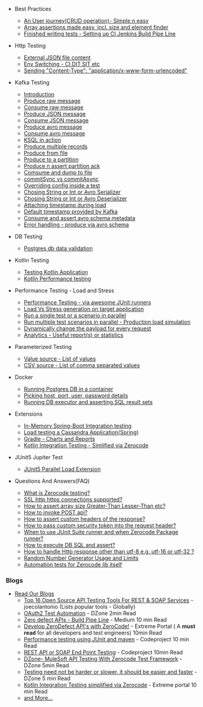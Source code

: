 + Best Practices
  + [An User journey(CRUD operation)- Simple n easy](https://github.com/authorjapps/zerocode/wiki/User-journey:-Create,-Update-and-GET-Employee-Details)
  + [Array assertions made easy, incl. size and element finder](https://github.com/authorjapps/zerocode/wiki/Array-assertions-made-easy--e.g.-SIZE,-element-finder)
  + [Finished writing tests - Setting up CI Jenkins Build Pipe Line](https://github.com/authorjapps/zerocode/wiki/After-you-have-written-all-the-tests,-what's-next)

+ Http Testing
  + [External JSON file content](https://github.com/authorjapps/zerocode/wiki/External-JSON-file-as-reusable-content)
  + [Env Switching - CI,DIT,SIT etc](https://github.com/authorjapps/zerocode/wiki/Switching-Environment-to-CI-DIT-SIT-UAT-for-Test-Suite-or-Regression-Pack)
  + [Sending "Content-Type": "application/x-www-form-urlencoded"](https://github.com/authorjapps/zerocode/wiki/application-x-www-form-urlencoded-urlencoded-with-KeyValue-params)

+ Kafka Testing
  + [Introduction](https://github.com/authorjapps/zerocode/wiki/Kafka-Testing-Introduction)
  + [Produce raw message](https://github.com/authorjapps/zerocode/wiki/Produce-raw-message)
  + [Consume raw message](https://github.com/authorjapps/zerocode/wiki/Consume-RAW-message)
  + [Produce JSON message](https://github.com/authorjapps/zerocode/wiki/Produce-JSON-message)
  + [Consume JSON message](https://github.com/authorjapps/zerocode/wiki/Consume-JSON-message)
  + [Produce avro message]()
  + [Consume avro message]()
  + [KSQL in action]()
  + [Produce multiple records]()
  + [Produce from file]()
  + [Produce to a partition]()
  + [Produce n assert partition ack]()
  + [Comsume and dump to file]()
  + [commitSync vs commitAsync]()
  + [Overriding config inside a test]()
  + [Chosing String or Int or Avro Serializer]()
  + [Chosing String or Int or Avro Deserializer]()
  + [Attaching  timestamp during load]()
  + [Default timestamp provided by Kafka]()
  + [Consume and assert avro schema metadata]()
  + [Error handling - produce via avro schema ]()

+ DB Testing
  + [Postgres db data validation](https://github.com/authorjapps/zerocode/wiki/Sample-DB-SQL-Executor)

+ Kotlin Testing
  + [Testing Kotlin Application](https://github.com/authorjapps/zerocode/wiki/Testing-Kotlin-Application-using-Zerocode)
  + [Kotlin Performance testing](https://github.com/authorjapps/zerocode/wiki/Kotlin-Performance-testing)

+ Performance Testing - Load and Stress
  + [Performance Testing - via awesome JUnit runners](https://github.com/authorjapps/zerocode/wiki/Load-or-Performance-Testing-(IDE-based))
  + [Load Vs Stress generation on target application](https://github.com/authorjapps/zerocode/wiki/Load-or-Performance-Testing-(IDE-based)#load-vs-stress-horizontal-load-vs-vertical-load)
  + [Run a single test or a scenario in parallel](https://github.com/authorjapps/zerocode/wiki/Load-or-Performance-Testing-(IDE-based)#how-to-run-tests-in-parallel-in-context-of-one-or-more-scenarios-)
  + [Run multiple test scenarios in parallel - Production load simulation](https://github.com/authorjapps/performance-tests#multi-scenario-parallel-load)
  + [Dynamically change the payload for every request](https://github.com/authorjapps/zerocode/wiki/Load-or-Performance-Testing-(IDE-based)#how-to-dynamically-change-the-payload-for-every-request-during-the-load-)
  + [Analytics - Useful report(s) or statistics](https://github.com/authorjapps/zerocode/wiki/Load-or-Performance-Testing-(IDE-based)#how-to-generate-useful-reports-or-statistics-to-explain-the-behaviour-of-the-system-under-test)

+ Parameterized Testing
  + [Value source - List of values](https://github.com/authorjapps/zerocode/wiki/Parameterized-Testing-From-List-of-Values)
  + [CSV source - List of comma separated values](https://github.com/authorjapps/zerocode/wiki/Parameterized-Testing-From-CSV-rows)

+ Docker
  + [Running Postgres DB in a container](https://github.com/authorjapps/zerocode-docker-factory/wiki/Docker-container-for-a-Postgres-DB)
  + [Picking host, port, user, password details](https://github.com/authorjapps/zerocode/wiki/Sample-DB-SQL-Executor#config-properties)
  + [Running DB executor and asserting SQL result sets](https://github.com/authorjapps/zerocode/wiki/Sample-DB-SQL-Executor)

+ Extensions
  + [In-Memory Spring-Boot Integration testing](https://github.com/authorjapps/spring-boot-integration-test)
  + [Load testing a Cassandra Application(Spring)](https://github.com/authorjapps/zerocode-spring-junit)
  + [Gradle - Charts and Reports](https://github.com/authorjapps/zerocode/wiki/Gradle-build-for-JUnit-Smart-Chart-and-CSV-Reports)
  + [Kotlin Integration Testing - Simlified via Zerocode](https://dzone.com/articles/kotlin-spring-bootspring-data-h2-db-rest-api) 

+ JUnit5 Jupiter Test
  + [JUnit5 Parallel Load Extension](https://github.com/authorjapps/zerocode/wiki/JUnit5-Jupiter-Parallel-Load-Extension)

+ Questions And Answers(FAQ)
  + [What is Zerocode testing?](https://github.com/authorjapps/zerocode/wiki/What-is-Zerocode-testing)
  + [SSL http https connections supported?](https://github.com/authorjapps/zerocode/wiki/QnA:-Does-it-support-https-connections%3F)
  + [How to assert array size Greater-Than Lesser-Than etc?](https://github.com/authorjapps/zerocode/wiki/QnA:-How-to-assert-an-array-in-the-response-with-SIZE-Greater-Than-or-Lesser-Than-etc%3F)
  + [How to invoke POST api?](https://github.com/authorjapps/zerocode/wiki/QnA:-How-to-invoke-POST-apis-%3F)
  + [How to assert custom headers of the response?](https://github.com/authorjapps/zerocode/wiki/QnA:-How-to-assert-custom-headers-of-the-response%3F)
  + [How to pass custom security token into the request header?](https://github.com/authorjapps/zerocode/wiki/How-to-pass-custom-security-token-into-the-request-header-which-is-new-for-every-request%3F)
  + [When to use JUnit Suite runner and when Zerocode Package runner?](https://github.com/authorjapps/zerocode/wiki/Suite-Runner-Vs-Package-runner)
  + [How to execute DB SQL and assert?](https://github.com/authorjapps/zerocode/wiki/Sample-DB-SQL-Executor)
  + [How to handle Http response other than utf-8 e.g. utf-16 or utf-32 ?](https://github.com/authorjapps/zerocode/wiki/Charset-UTF-8-or-UTF-16-or-UTF-32-etc-in-the-http-response)
  + [Random Number Generator Usage and Limits](https://github.com/authorjapps/zerocode/wiki/Random-Number-Token-Generator-Usage-and-Limits)
  + [Automation tests for Zerocode lib itself](https://github.com/authorjapps/zerocode/wiki/Automation-tests-for-Zerocode-lib-itself)
### Blogs
+ [Read Our Blogs](https://github.com/authorjapps/zerocode/wiki/Read-Our-Blogs)
  + [Top 16 Open Source API Testing Tools For REST & SOAP Services](https://www.joecolantonio.com/12-open-source-api-testing-tools-rest-soap-services/) - joecolantonio (Lists popular tools - Globally) 
  + [OAuth2 Test Automation](https://dzone.com/articles/oauth2-authentication-in-zerocode) - DZone 2min Read
  + [Zero defect APIs - Build Pipe Line](https://medium.com/@bethecodewithyou/develop-zerodefect-apis-with-zerocode-cadd9dc2a430) - Medium 10 min Read
  + [Develop ZeroDefect API's with ZeroCode!](https://extremeportal.blogspot.com/2018/10/zerodefect-rest-apis-with-zerocode.html) - Extreme Portal ( A **must read** for all developers and test engineers) 10min Read
  + [Performance testing using JUnit and maven](https://www.codeproject.com/Articles/1251046/How-to-do-performance-testing-using-JUnit-and-Mave) - Codeproject 10 min Read
  + [REST API or SOAP End Point Testing](https://www.codeproject.com/Articles/1242569/REST-API-or-SOAP-End-Point-Testing-with-ZeroCode-J) - Codeproject 10min Read
  + [DZone- MuleSoft API Testing With Zerocode Test Framework](https://dzone.com/articles/zerocode-test-framework-for-restsoap-api-tddbdd-ap) - DZone 5min Read
  + [Testing need not be harder or slower, it should be easier and faster](https://dzone.com/articles/rest-api-testing-using-the-zerocode-json-based-bdd) - DZone 5 min Read
  + [Kotlin Integration Testing simplified via Zerocode](https://extremeportal.blogspot.com/2018/11/kotlin-dev-spring-boot-rest-api-with.html) - Extreme portal 10 min Read
  + [and More...](https://github.com/authorjapps/zerocode/wiki/Read-Our-Blogs)
